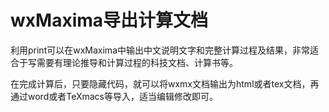 # wxMaxima导出计算文档

利用print可以在wxMaxima中输出中文说明文字和完整计算过程及结果，非常适合于写需要有理论推导和计算过程的科技文档、计算书等。

在完成计算后，只要隐藏代码，就可以将wxmx文档输出为html或者tex文档，再通过word或者TeXmacs等导入，适当编辑修改即可。














